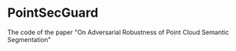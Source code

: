 # PointSecGuard
The code of the paper "On Adversarial Robustness of Point Cloud Semantic Segmentation"
